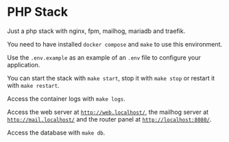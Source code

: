# PHP Stack

Just a php stack with nginx, fpm, mailhog, mariadb and traefik.

You need to have installed `docker compose` and `make` to use this environment.

Use the `.env.example` as an example of an `.env` file to configure your application.

You can start the stack with `make start`, stop it with `make stop` or restart it with `make restart`.

Access the container logs with `make logs`.

Access the web server at [`http://web.localhost/`](http://web.localhost/), the mailhog server at [`http://mail.localhost/`](http://mail.localhost/) and the router panel at [`http://localhost:8080/`](http://localhost:8080/).

Access the database with `make db`.
